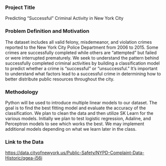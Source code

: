 ### Project Title
Predicting “Successful” Criminal Activity in New York City

### Problem Definition and Motivation
The dataset includes all valid felony, misdemeanor, and violation crimes reported to the New York City Police Department from 2006 to 2015. Some crimes are successfully completed while others are “attempted” but failed or were interrupted prematurely. We seek to understand the pattern behind successfully completed criminal activities by building a classification model to predict whether a crime is “successful” or “unsuccessful.” It’s important to understand what factors lead to a successful crime in determining how to better distribute public resources throughout the city.

### Methodology
Python will be used to introduce multiple linear models to our dataset. The goal is to find the best fitting model and evaluate the accuracy of the classification. We plan to clean the data and then utilize SK Learn for the various models. Initially we plan to test logistic regression, Adaline, and Perceptron models to see which works the best. We may implement additional models depending on what we learn later in the class.

### Link to the Data
https://data.cityofnewyork.us/Public-Safety/NYPD-Complaint-Data-Historic/qgea-i56i 
